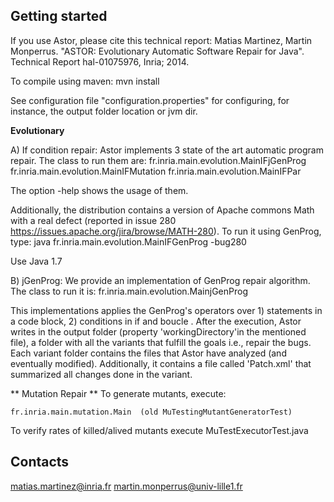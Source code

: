 Getting started
-------

If you use Astor, please cite this technical report:
Matias Martinez, Martin Monperrus. "ASTOR: Evolutionary Automatic Software Repair for Java". Technical Report hal-01075976, Inria; 2014. 

To compile using maven:
mvn install

See configuration file "configuration.properties" for configuring, for instance, the output folder location or jvm dir.

**Evolutionary**

A) If condition repair:
Astor implements 3 state of the art automatic program repair.
The class to run them are:
fr.inria.main.evolution.MainIFjGenProg
fr.inria.main.evolution.MainIFMutation
fr.inria.main.evolution.MainIFPar


The option -help shows the usage of them.

Additionally, the distribution contains a version of Apache commons Math with a real defect (reported in issue 280 https://issues.apache.org/jira/browse/MATH-280).
To run it using GenProg, type: java fr.inria.main.evolution.MainIFGenProg -bug280

Use Java 1.7

B) jGenProg:
We provide an implementation of GenProg repair algorithm.
The class to run it is:
fr.inria.main.evolution.MainjGenProg

This implementations applies the GenProg's operators over 1) statements in a code block, 2) conditions in if and boucle .
After the execution, Astor writes in the output folder (property 'workingDirectory'in the mentioned file), a folder with all the variants that fulfill the goals i.e., repair the bugs.
Each variant folder contains the files that Astor have analyzed (and eventually modified). Additionally, it contains a file called 'Patch.xml' that summarized all changes done in the variant.


** Mutation Repair ** 
To generate mutants, execute: 

    fr.inria.main.mutation.Main  (old MuTestingMutantGeneratorTest)

To verify rates of killed/alived mutants execute MuTestExecutorTest.java


Contacts
--------
matias.martinez@inria.fr
martin.monperrus@univ-lille1.fr
